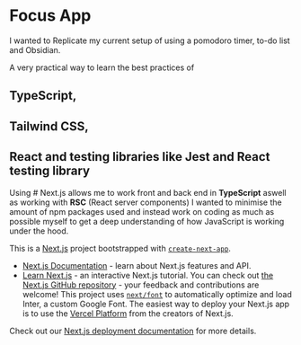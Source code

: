 # Focus App
I wanted to Replicate my current setup of using a pomodoro timer, to-do list and Obsidian.

A very practical way to learn the best practices of 
## TypeScript, 
## Tailwind CSS,
## React and testing libraries like **Jest** and **React** testing library
Using # Next.js allows me to work front and back end in **TypeScript** aswell as working with **RSC** (React server components)
I wanted to minimise the amount of npm packages used and instead work on coding as much as possible myself to get a deep understanding of how JavaScript is working under the hood.



This is a [Next.js](https://nextjs.org/) project bootstrapped with [`create-next-app`](https://github.com/vercel/next.js/tree/canary/packages/create-next-app).
- [Next.js Documentation](https://nextjs.org/docs) - learn about Next.js features and API.
- [Learn Next.js](https://nextjs.org/learn) - an interactive Next.js tutorial.
You can check out [the Next.js GitHub repository](https://github.com/vercel/next.js/) - your feedback and contributions are welcome!
This project uses [`next/font`](https://nextjs.org/docs/basic-features/font-optimization) to automatically optimize and load Inter, a custom Google Font.
The easiest way to deploy your Next.js app is to use the [Vercel Platform](https://vercel.com/new?utm_medium=default-template&filter=next.js&utm_source=create-next-app&utm_campaign=create-next-app-readme) from the creators of Next.js.

Check out our [Next.js deployment documentation](https://nextjs.org/docs/deployment) for more details.
